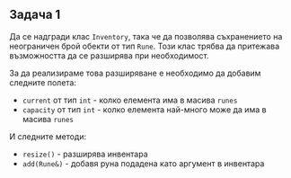 ## Задача 1
Да се надгради клас `Inventory`, така че да позволява съхранението на неограничен брой обекти от тип `Rune`. 
Този клас трябва да притежава възможността да се разширява при необходимост. 

За да реализираме това разширяване е необходимо да добавим следните полета:
- `current` от тип `int` - колко елемента има в масива `runes`
- `capacity` от тип `int` - колко елемента най-много може да има в масива `runes`

И следните методи:
- `resize()` - разширява инвентара
- `add(Rune&)` - добавя руна подадена като аргумент в инвентара

